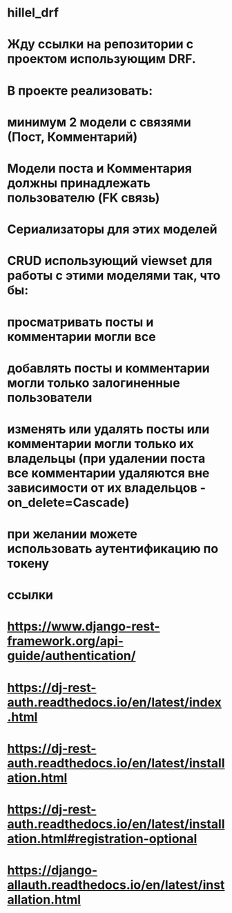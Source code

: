 # hillel_drf
# Жду ссылки на репозитории с проектом использующим DRF.
#
#
# В проекте реализовать:
#
# минимум 2 модели с связями (Пост, Комментарий)
#
# Модели поста и Комментария должны принадлежать пользователю (FK связь)
#
# Сериализаторы для этих моделей
#
# CRUD использующий viewset для работы с этими моделями так, что бы:
#
#    просматривать посты и комментарии могли все
#    добавлять посты и комментарии могли только залогиненные пользователи
#    изменять или удалять посты или комментарии могли только их владельцы (при удалении поста все комментарии удаляются вне зависимости от их владельцов - on_delete=Cascade)
#
#
# при желании можете использовать аутентификацию по токену
#
# ссылки
#
# https://www.django-rest-framework.org/api-guide/authentication/
#
# https://dj-rest-auth.readthedocs.io/en/latest/index.html
#
# https://dj-rest-auth.readthedocs.io/en/latest/installation.html
#
# https://dj-rest-auth.readthedocs.io/en/latest/installation.html#registration-optional
#
# https://django-allauth.readthedocs.io/en/latest/installation.html